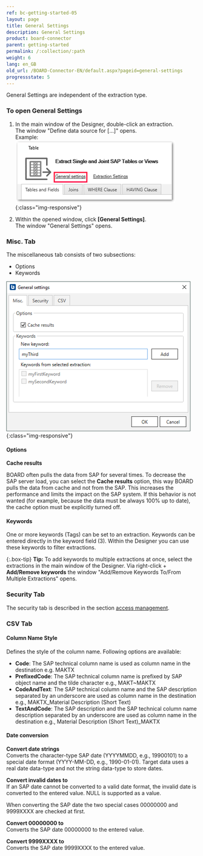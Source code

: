 ```yaml
---
ref: bc-getting-started-05
layout: page
title: General Settings
description: General Settings
product: board-connector
parent: getting-started
permalink: /:collection/:path
weight: 6
lang: en_GB
old_url: /BOARD-Connector-EN/default.aspx?pageid=general-settings
progressstate: 5
---	
```

General Settings are independent of the extraction type.

### To open General Settings
1. In the main window of the Designer, double-click an extraction.<br>
The window "Define data source for [...]" opens.<br>
Example:
![General-Settings](/img/content/General-Settings_designer.png){:class="img-responsive"}

2. Within the opened window, click **[General Settings]**.<br>
The window "General Settings" opens.


### Misc. Tab
The miscellaneous tab consists of two subsections:
- Options
- Keywords

![General-Settings](/img/content/General-SettingsBC.png){:class="img-responsive"}

#### Options
**Cache results** 

BOARD often pulls the data from SAP for several times. To decrease the SAP server load, you can select the **Cache results** option, this way BOARD pulls the data from cache and not from the SAP.
This increases the performance and limits the impact on the SAP system. If this behavior is not wanted (for example, because the data must be always 100% up to date), the cache option must be explicitly turned off.


#### Keywords
One or more keywords (Tags) can be set to an extraction. 
Keywords can be entered directly in the keyword field (3).
Within the Designer you can use these keywords to filter  extractions. 

{:.box-tip}
**Tip:** To add keywords to multiple extractions at once, select the extractions in the main window of the Designer.
Via right-click + **Add/Remove keywords** the window "Add/Remove Keywords To/From Multiple Extractions" opens.


### Security Tab
The security tab is described in the section [access management](https://help.theobald-software.com/en/board-connector/security/access-management).

### CSV Tab

#### Column Name Style

Defines the style of the column name. Following options are available: 

- **Code**: The SAP technical column name is used as column name in the destination e.g. MAKTX<br>
- **PrefixedCode**: The SAP technical column name is prefixed by SAP object name and the tilde character e.g., MAKT~MAKTX
- **CodeAndText**: The SAP technical column name and the SAP description separated by an underscore are used as column name in the destination e.g., MAKTX_Material Description (Short Text)<br>
- **TextAndCode**: The SAP description and the SAP technical column name description separated by an underscore are used as column name in the destination e.g., Material Description (Short Text)_MAKTX

#### Date conversion

**Convert date strings**<br>
Converts the character-type SAP date (YYYYMMDD, e.g., 19900101) to a special date format (YYYY-MM-DD, e.g., 1990-01-01). Target data uses a real date data-type and not the string data-type to store dates.

**Convert invalid dates to**<br>
If an SAP date cannot be converted to a valid date format, the invalid date is converted to the entered value. NULL is supported as a value.

When converting the SAP date the two special cases 00000000 and 9999XXXX are checked at first.

**Convert 00000000 to**<br>
Converts the SAP date 00000000 to the entered value.

**Convert 9999XXXX to**<br>
Converts the SAP date 9999XXXX to the entered value.
